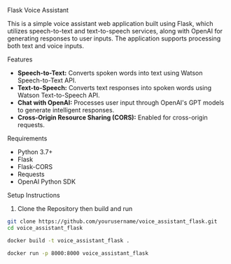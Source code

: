Flask Voice Assistant

This is a simple voice assistant web application built using Flask, which utilizes speech-to-text and text-to-speech services, along with OpenAI for generating responses to user inputs. The application supports processing both text and voice inputs.

Features

- **Speech-to-Text:** Converts spoken words into text using Watson Speech-to-Text API.
- **Text-to-Speech:** Converts text responses into spoken words using Watson Text-to-Speech API.
- **Chat with OpenAI:** Processes user input through OpenAI's GPT models to generate intelligent responses.
- **Cross-Origin Resource Sharing (CORS):** Enabled for cross-origin requests.

Requirements

- Python 3.7+
- Flask
- Flask-CORS
- Requests
- OpenAI Python SDK

Setup Instructions

1. Clone the Repository then build and run

```bash
git clone https://github.com/yourusername/voice_assistant_flask.git
cd voice_assistant_flask

docker build -t voice_assistant_flask .

docker run -p 8000:8000 voice_assistant_flask
